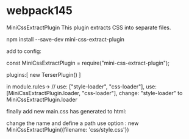 # webpack145

MiniCssExtractPlugin
This plugin extracts CSS into separate files.

npm install --save-dev mini-css-extract-plugin

add to config:

const MiniCssExtractPlugin = require("mini-css-extract-plugin");

plugins:[
new TerserPlugin()
]

in module.rules->
// use: ["style-loader", "css-loader"],
use: [MiniCssExtractPlugin.loader, "css-loader"],
change: "style-loader" to MiniCssExtractPlugin.loader

finally add new main.css has generated to html:

  <link rel="stylesheet" href="./dist/main.css">

change the name and define a path use option :
new MiniCssExtractPlugin({filename: 'css/style.css'})
